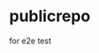 # publicrepo
for e2e test














































































































































































































































































































































































































































































































































































































































































































































































































































































































































































































































































































































































































































































































































































































































































































































































































































































































